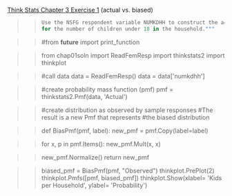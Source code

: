 [Think Stats Chapter 3 Exercise 1](http://greenteapress.com/thinkstats2/html/thinkstats2004.html#toc31) (actual vs. biased)

>> ```Python
>> Use the NSFG respondent variable NUMKDHH to construct the actual distribution 
>> for the number of children under 18 in the household."""

>> #from __future__ import print_function


>> from chap01soln import ReadFemResp
>> import thinkstats2
>> import thinkplot

>> #call data
>> data = ReadFemResp()
>> data = data['numkdhh']

>> #create probability mass function (pmf)
>> pmf = thinkstats2.Pmf(data, 'Actual')

>> #create distribution as observed by sample responses
>> #The result is a new Pmf that represents
>> #the biased distribution

>> def BiasPmf(pmf, label):
>> 	new_pmf = pmf.Copy(label=label)

>> 	for x, p in pmf.Items():
>> 		new_pmf.Mult(x, x)

>> 	new_pmf.Normalize()
>>	return new_pmf

>> biased_pmf = BiasPmf(pmf, "Observed")
>> thinkplot.PrePlot(2)
>> thinkplot.Pmfs([pmf, biased_pmf])
>> thinkplot.Show(xlabel= 'Kids per Household', ylabel= 'Probability')
```
